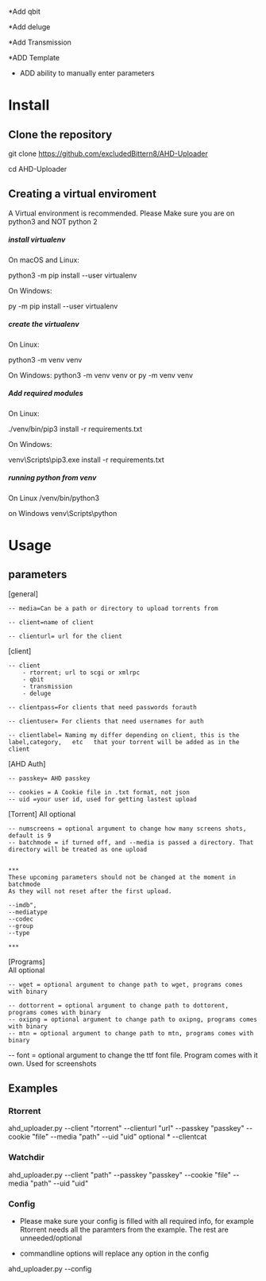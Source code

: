 *Add qbit

*Add deluge

*Add Transmission

*ADD Template

* ADD ability to manually enter parameters




# Install
## Clone the repository
git clone https://github.com/excludedBittern8/AHD-Uploader

cd AHD-Uploader

## Creating a virtual enviroment
A Virtual environment is recommended. Please Make sure you are on python3 and NOT python 2

##### install virtualenv
On macOS and Linux:

python3 -m pip install --user virtualenv

On Windows:

py -m pip install --user virtualenv

##### create the virtualenv
On Linux:

python3 -m venv venv

On Windows:
python3 -m venv venv
or
py -m venv venv
##### Add required modules
On Linux:

./venv/bin/pip3 install -r requirements.txt

On Windows:

venv\Scripts\pip3.exe install -r requirements.txt

##### running python from venv
On Linux
/venv/bin/python3

on Windows
venv\Scripts\python


# Usage
## parameters


[general]
    
    -- media=Can be a path or directory to upload torrents from

    -- client=name of client

    -- clienturl= url for the client 

[client]
    
    -- client
        - rtorrent; url to scgi or xmlrpc
        - qbit
        - transmission
        - deluge

    -- clientpass=For clients that need passwords forauth

    -- clientuser= For clients that need usernames for auth

    -- clientlabel= Naming my differ depending on client, this is the label,category,   etc   that your torrent will be added as in the client


[AHD Auth]
    
    -- passkey= AHD passkey

    -- cookies = A Cookie file in .txt format, not json
    -- uid =your user id, used for getting lastest upload

[Torrent]
    All optional
    
    -- numscreens = optional argument to change how many screens shots, default is 9
    -- batchmode = if turned off, and --media is passed a directory. That directory will be treated as one upload


    ***
    These upcoming parameters should not be changed at the moment in batchmode
    As they will not reset after the first upload. 
    
    --imdb",
    --mediatype
    --codec
    --group
    --type

    ***


 [Programs]  
    All optional
    
    -- wget = optional argument to change path to wget, programs comes with binary

    -- dottorrent = optional argument to change path to dottorent, programs comes with binary
    -- oxipng = optional argument to change path to oxipng, programs comes with binary
    -- mtn = optional argument to change path to mtn, programs comes with binary


-- font = optional argument to change the ttf font file. Program comes with it own. Used for screenshots

## Examples

### Rtorrent
ahd_uploader.py --client  "rtorrent"  --clienturl  "url"  --passkey  "passkey" --cookie "file" --media "path" --uid "uid"
    optional
    * --clientcat

### Watchdir
ahd_uploader.py --client "path"  --passkey "passkey" --cookie "file" --media "path"
--uid "uid"
### Config
* Please make sure your config is filled with all required info, for example Rtorrent needs all the paramters from the example. The rest are unneeded/optional

* commandline options will replace any option in the config

ahd_uploader.py --config


